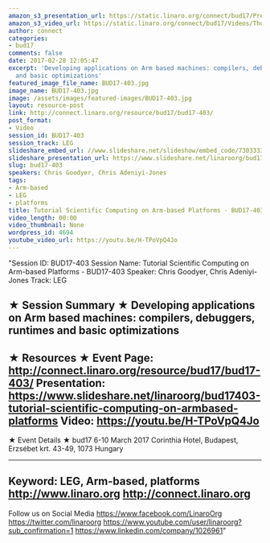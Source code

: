 ```yaml
---
amazon_s3_presentation_url: https://static.linaro.org/connect/bud17/Presentations/BUD17-403%20Scientific_Computing_on_Arm.pdf
amazon_s3_video_url: https://static.linaro.org/connect/bud17/Videos/Thursday/BUD17-403%20Tutorial%20Scientific%20Computing%20on%20Arm-based%20Platforms.mp4
author: connect
categories:
- bud17
comments: false
date: 2017-02-28 12:05:47
excerpt: 'Developing applications on Arm based machines: compilers, debuggers, runtimes
  and basic optimizations'
featured_image_file_name: BUD17-403.jpg
image_name: BUD17-403.jpg
image: /assets/images/featured-images/BUD17-403.jpg
layout: resource-post
link: http://connect.linaro.org/resource/bud17/bud17-403/
post_format:
- Video
session_id: BUD17-403
session_track: LEG
slideshare_embed_url: //www.slideshare.net/slideshow/embed_code/73033335
slideshare_presentation_url: https://www.slideshare.net/linaroorg/bud17403-tutorial-scientific-computing-on-armbased-platforms
slug: bud17-403
speakers: Chris Goodyer, Chris Adeniyi-Jones
tags:
- Arm-based
- LEG
- platforms
title: Tutorial Scientific Computing on Arm-based Platforms - BUD17-403
video_length: 00:00
video_thumbnail: None
wordpress_id: 4694
youtube_video_url: https://youtu.be/H-TPoVpQ4Jo
---
```


"Session ID: BUD17-403
Session Name: Tutorial Scientific Computing on Arm-based Platforms - BUD17-403
Speaker: Chris Goodyer, Chris Adeniyi-Jones
Track: LEG


★ Session Summary ★
Developing applications on Arm based machines: compilers, debuggers, runtimes and basic optimizations
---------------------------------------------------
★ Resources ★
Event Page: http://connect.linaro.org/resource/bud17/bud17-403/
Presentation: https://www.slideshare.net/linaroorg/bud17403-tutorial-scientific-computing-on-armbased-platforms
Video: https://youtu.be/H-TPoVpQ4Jo
 ---------------------------------------------------

★ Event Details ★
bud17
6-10 March 2017
Corinthia Hotel, Budapest,
Erzsébet krt. 43-49,
1073 Hungary

---------------------------------------------------
Keyword: LEG, Arm-based, platforms
http://www.linaro.org
http://connect.linaro.org
---------------------------------------------------
Follow us on Social Media
https://www.facebook.com/LinaroOrg
https://twitter.com/linaroorg
https://www.youtube.com/user/linaroorg?sub_confirmation=1
https://www.linkedin.com/company/1026961"
